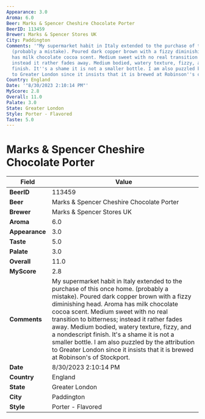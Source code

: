 ```yaml
---
Appearance: 3.0
Aroma: 6.0
Beer: Marks & Spencer Cheshire Chocolate Porter
BeerID: 113459
Brewer: Marks & Spencer Stores UK
City: Paddington
Comments: '"My supermarket habit in Italy extended to the purchase of this once home.
  (probably a mistake). Poured dark copper brown with a fizzy diminishing head. Aroma
  has milk chocolate cocoa scent. Medium sweet with no real transition to bitterness;
  instead it rather fades away. Medium bodied, watery texture, fizzy, and a nondescript
  finish. It''s a shame it is not a smaller bottle. I am also puzzled by the attribution
  to Greater London since it insists that it is brewed at Robinson''s of Stockport."'
Country: England
Date: '"8/30/2023 2:10:14 PM"'
MyScore: 2.8
Overall: 11.0
Palate: 3.0
State: Greater London
Style: Porter - Flavored
Taste: 5.0
---
```


# Marks & Spencer Cheshire Chocolate Porter

| Field         | Value |
|---------------|-------|
| **BeerID** | 113459 |
| **Beer** | Marks & Spencer Cheshire Chocolate Porter |
| **Brewer** | Marks & Spencer Stores UK |
| **Aroma** | 6.0 |
| **Appearance** | 3.0 |
| **Taste** | 5.0 |
| **Palate** | 3.0 |
| **Overall** | 11.0 |
| **MyScore** | 2.8 |
| **Comments** | My supermarket habit in Italy extended to the purchase of this once home. (probably a mistake). Poured dark copper brown with a fizzy diminishing head. Aroma has milk chocolate cocoa scent. Medium sweet with no real transition to bitterness; instead it rather fades away. Medium bodied, watery texture, fizzy, and a nondescript finish. It's a shame it is not a smaller bottle. I am also puzzled by the attribution to Greater London since it insists that it is brewed at Robinson's of Stockport. |
| **Date** | 8/30/2023 2:10:14 PM |
| **Country** | England |
| **State** | Greater London |
| **City** | Paddington |
| **Style** | Porter - Flavored |
